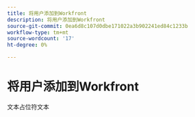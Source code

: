 ```yaml
---
title: 将用户添加到Workfront
description: 将用户添加到Workfront
source-git-commit: 0ea6d8c107d0dbe171022a3b902241ed84c1233b
workflow-type: tm+mt
source-wordcount: '17'
ht-degree: 0%

---
```


# 将用户添加到Workfront

文本占位符文本